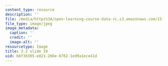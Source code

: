 ```yaml
---
content_type: resource
description: ''
file: /media/https%3A/open-learning-course-data-rc.s3.amazonaws.com/15-s21-nuts-and-bolts-of-business-plans-january-iap-2014/b6f38305e821266e07621ed9a1ece41d_Slide19.JPG
file_type: image/jpeg
image_metadata:
  caption: ''
  credit: ''
  image-alt: ''
resourcetype: Image
title: 3.2 slide 19
uid: b6f38305-e821-266e-0762-1ed9a1ece41d
---
```

